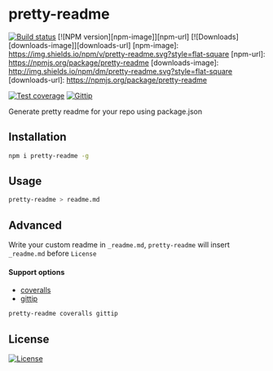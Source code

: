 pretty-readme
===

[![Build status][travis-image]][travis-url]
[![NPM version][npm-image]][npm-url]
[![Downloads][downloads-image]][downloads-url]
[npm-image]: https://img.shields.io/npm/v/pretty-readme.svg?style=flat-square
[npm-url]: https://npmjs.org/package/pretty-readme
[downloads-image]: http://img.shields.io/npm/dm/pretty-readme.svg?style=flat-square
[downloads-url]: https://npmjs.org/package/pretty-readme

[![Test coverage][coveralls-image]][coveralls-url]
[![Gittip][gittip-image]][gittip-url]

Generate pretty readme for your repo using package.json

Installation
---

```sh
npm i pretty-readme -g
```

Usage
---

```sh
pretty-readme > readme.md
```

Advanced
---

Write your custom readme in `_readme.md`, `pretty-readme` will insert `_readme.md` before `License`

#### Support options

- [coveralls](https://coveralls.io/)
- [gittip](https://gratipay.com/)

```sh
pretty-readme coveralls gittip
```

License
---

[![License][license-image]][license-url]

[travis-image]: https://img.shields.io/travis/chunpu/pretty-readme.svg?style=flat-square
[travis-url]: https://travis-ci.org/chunpu/pretty-readme
[coveralls-image]: https://img.shields.io/coveralls/chunpu/pretty-readme/master.svg?style=flat-square
[coveralls-url]: https://coveralls.io/r/chunpu/pretty-readme
[gittip-image]: https://img.shields.io/gittip/chunpu.svg?style=flat-square
[gittip-url]: https://www.gittip.com/chunpu/
[license-image]: http://img.shields.io/npm/l/pretty-readme.svg?style=flat-square
[license-url]: LICENSE
